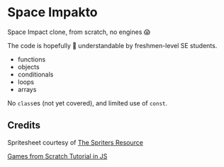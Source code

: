 Space Impakto
=============

Space Impact clone, from scratch, no engines :scream:

The code is hopefully :pray: understandable by freshmen-level SE students.

- functions
- objects
- conditionals
- loops
- arrays

No `class`es (not yet covered), and limited use of `const`.

Credits
-------

Spritesheet courtesy of [The Spriters Resource](https://www.spriters-resource.com/mobile/arkanoidvsspaceinvaders/sheet/115283/)

[Games from Scratch Tutorial in JS](https://spicyyoghurt.com/tutorials/html5-javascript-game-development/create-a-proper-game-loop-with-requestanimationframe)
